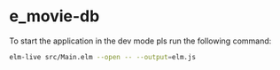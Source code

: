 # e_movie-db

To start the application in the dev mode pls run the following command:
```bash
elm-live src/Main.elm --open -- --output=elm.js
```
